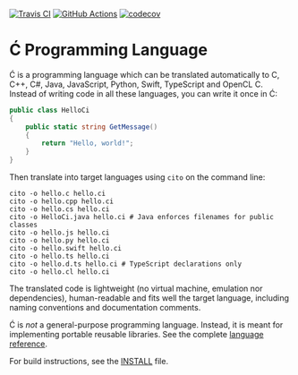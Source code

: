 ﻿[![Travis CI](https://travis-ci.com/pfusik/cito.svg?branch=master)](https://travis-ci.com/github/pfusik/cito)
[![GitHub Actions](https://github.com/pfusik/cito/actions/workflows/test.yml/badge.svg)](https://github.com/pfusik/cito/actions/workflows/test.yml)
[![codecov](https://codecov.io/gh/pfusik/cito/branch/master/graph/badge.svg?token=M7UX4WJKI3)](https://codecov.io/gh/pfusik/cito)

Ć Programming Language
======================

Ć is a programming language which can be translated automatically to
C, C++, C#, Java, JavaScript, Python, Swift, TypeScript and OpenCL C.
Instead of writing code in all these languages, you can write it once in Ć:

```csharp
public class HelloCi
{
    public static string GetMessage()
    {
        return "Hello, world!";
    }
}
```

Then translate into target languages using `cito` on the command line:
```
cito -o hello.c hello.ci
cito -o hello.cpp hello.ci
cito -o hello.cs hello.ci
cito -o HelloCi.java hello.ci # Java enforces filenames for public classes
cito -o hello.js hello.ci
cito -o hello.py hello.ci
cito -o hello.swift hello.ci
cito -o hello.ts hello.ci
cito -o hello.d.ts hello.ci # TypeScript declarations only
cito -o hello.cl hello.ci
```

The translated code is lightweight (no virtual machine, emulation nor
dependencies), human-readable and fits well the target language,
including naming conventions and documentation comments.

Ć is _not_ a general-purpose programming language.
Instead, it is meant for implementing portable reusable libraries.
See the complete [language reference](ci.md).

For build instructions, see the [INSTALL](INSTALL) file.
